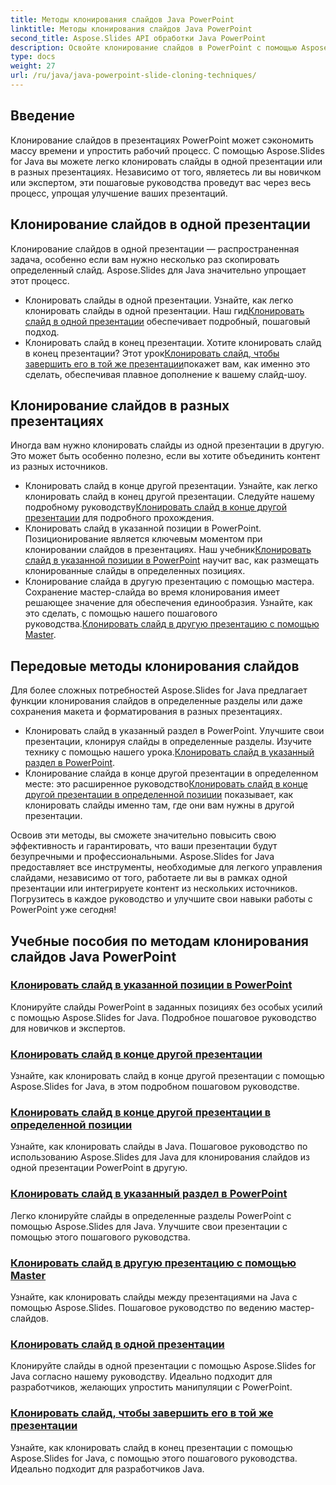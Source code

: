```yaml
---
title: Методы клонирования слайдов Java PowerPoint
linktitle: Методы клонирования слайдов Java PowerPoint
second_title: Aspose.Slides API обработки Java PowerPoint
description: Освойте клонирование слайдов в PowerPoint с помощью Aspose.Slides для Java. Научитесь легко клонировать слайды в одной презентации или между презентациями.
type: docs
weight: 27
url: /ru/java/java-powerpoint-slide-cloning-techniques/
---
```

##  Введение

Клонирование слайдов в презентациях PowerPoint может сэкономить массу времени и упростить рабочий процесс. С помощью Aspose.Slides for Java вы можете легко клонировать слайды в одной презентации или в разных презентациях. Независимо от того, являетесь ли вы новичком или экспертом, эти пошаговые руководства проведут вас через весь процесс, упрощая улучшение ваших презентаций.

## Клонирование слайдов в одной презентации

Клонирование слайдов в одной презентации — распространенная задача, особенно если вам нужно несколько раз скопировать определенный слайд. Aspose.Slides для Java значительно упрощает этот процесс.

-  Клонировать слайды в одной презентации. Узнайте, как легко клонировать слайды в одной презентации. Наш гид[Клонировать слайд в одной презентации](./clone-slide-within-same-presentation-powerpoint/) обеспечивает подробный, пошаговый подход.
-  Клонировать слайд в конец презентации. Хотите клонировать слайд в конец презентации? Этот урок[Клонировать слайд, чтобы завершить его в той же презентации](./clone-slide-end-within-same-presentation-powerpoint/)покажет вам, как именно это сделать, обеспечивая плавное дополнение к вашему слайд-шоу.

## Клонирование слайдов в разных презентациях

Иногда вам нужно клонировать слайды из одной презентации в другую. Это может быть особенно полезно, если вы хотите объединить контент из разных источников.

-  Клонировать слайд в конце другой презентации. Узнайте, как легко клонировать слайд в конец другой презентации. Следуйте нашему подробному руководству[Клонировать слайд в конце другой презентации](./clone-slide-end-another-presentation-powerpoint/) для подробного прохождения.
-  Клонировать слайд в указанной позиции в PowerPoint. Позиционирование является ключевым моментом при клонировании слайдов в презентациях. Наш учебник[Клонировать слайд в указанной позиции в PowerPoint](./clone-slide-specified-position-powerpoint/) научит вас, как размещать клонированные слайды в определенных позициях.
-  Клонирование слайда в другую презентацию с помощью мастера. Сохранение мастер-слайда во время клонирования имеет решающее значение для обеспечения единообразия. Узнайте, как это сделать, с помощью нашего пошагового руководства.[Клонировать слайд в другую презентацию с помощью Master](./clone-slide-another-presentation-master-powerpoint/).

## Передовые методы клонирования слайдов

Для более сложных потребностей Aspose.Slides for Java предлагает функции клонирования слайдов в определенные разделы или даже сохранения макета и форматирования в разных презентациях.

-  Клонировать слайд в указанный раздел в PowerPoint. Улучшите свои презентации, клонируя слайды в определенные разделы. Изучите технику с помощью нашего урока.[Клонировать слайд в указанный раздел в PowerPoint](./clone-slide-specified-section-powerpoint/).
-  Клонирование слайда в конце другой презентации в определенном месте: это расширенное руководство[Клонировать слайд в конце другой презентации в определенной позиции](./clone-slide-end-another-specific-position-powerpoint/) показывает, как клонировать слайды именно там, где они вам нужны в другой презентации.

Освоив эти методы, вы сможете значительно повысить свою эффективность и гарантировать, что ваши презентации будут безупречными и профессиональными. Aspose.Slides for Java предоставляет все инструменты, необходимые для легкого управления слайдами, независимо от того, работаете ли вы в рамках одной презентации или интегрируете контент из нескольких источников. Погрузитесь в каждое руководство и улучшите свои навыки работы с PowerPoint уже сегодня!
## Учебные пособия по методам клонирования слайдов Java PowerPoint
### [Клонировать слайд в указанной позиции в PowerPoint](./clone-slide-specified-position-powerpoint/)
Клонируйте слайды PowerPoint в заданных позициях без особых усилий с помощью Aspose.Slides for Java. Подробное пошаговое руководство для новичков и экспертов.
### [Клонировать слайд в конце другой презентации](./clone-slide-end-another-presentation-powerpoint/)
Узнайте, как клонировать слайд в конце другой презентации с помощью Aspose.Slides for Java, в этом подробном пошаговом руководстве.
### [Клонировать слайд в конце другой презентации в определенной позиции](./clone-slide-end-another-specific-position-powerpoint/)
Узнайте, как клонировать слайды в Java. Пошаговое руководство по использованию Aspose.Slides для Java для клонирования слайдов из одной презентации PowerPoint в другую.
### [Клонировать слайд в указанный раздел в PowerPoint](./clone-slide-specified-section-powerpoint/)
Легко клонируйте слайды в определенные разделы PowerPoint с помощью Aspose.Slides для Java. Улучшите свои презентации с помощью этого пошагового руководства.
### [Клонировать слайд в другую презентацию с помощью Master](./clone-slide-another-presentation-master-powerpoint/)
Узнайте, как клонировать слайды между презентациями на Java с помощью Aspose.Slides. Пошаговое руководство по ведению мастер-слайдов.
### [Клонировать слайд в одной презентации](./clone-slide-within-same-presentation-powerpoint/)
Клонируйте слайды в одной презентации с помощью Aspose.Slides for Java согласно нашему руководству. Идеально подходит для разработчиков, желающих упростить манипуляции с PowerPoint.
### [Клонировать слайд, чтобы завершить его в той же презентации](./clone-slide-end-within-same-presentation-powerpoint/)
Узнайте, как клонировать слайд в конец презентации с помощью Aspose.Slides for Java, с помощью этого пошагового руководства. Идеально подходит для разработчиков Java.